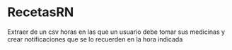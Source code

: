 # RecetasRN
Extraer de un csv horas en las que un usuario debe tomar sus medicinas y crear notificaciones que se lo recuerden en la hora indicada
